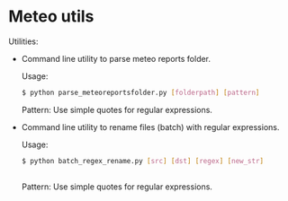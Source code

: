 Meteo utils
===========

Utilities:

- Command line utility to parse meteo reports folder. 
    
    Usage:
    
    ```bash
    $ python parse_meteoreportsfolder.py [folderpath] [pattern]
    
    ```
    Pattern: Use simple quotes for regular expressions.
    

- Command line utility to rename files (batch) with regular expressions.

    Usage: 

    ```bash
    $ python batch_regex_rename.py [src] [dst] [regex] [new_str]
        
    ```
    Pattern: Use simple quotes for regular expressions.
